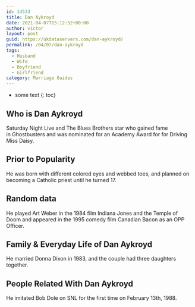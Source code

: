 ```yaml
---
id: 14533
title: Dan Aykroyd
date: 2021-04-07T15:12:52+00:00
author: victor
layout: post
guid: https://ukdataservers.com/dan-aykroyd/
permalink: /04/07/dan-aykroyd
tags:
  - Husband
  - Wife
  - Boyfriend
  - Girlfriend
category: Marriage Guides
---
```


* some text
{: toc}


## Who is Dan Aykroyd



Saturday Night Live and The Blues Brothers star who gained fame in Ghostbusters and was nominated for an Academy Award for for Driving Miss Daisy.

                
                
                
## Prior to Popularity



He was born with different colored eyes and webbed toes, and planned on becoming a Catholic priest until he turned 17.

                
                
                
## Random data



He played Art Weber in the 1984 film Indiana Jones and the Temple of Doom and appeared in the 1995 comedy film Canadian Bacon as an OPP Officer.

                
                
                
## Family & Everyday Life of Dan Aykroyd



He married Donna Dixon in 1983, and the couple had three daughters together.

                
                
                
## People Related With Dan Aykroyd



He imitated Bob Dole on SNL for the first time on February 13th, 1988.

                
              
            
          
          
          